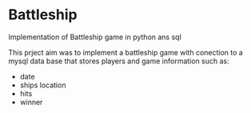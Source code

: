 # Battleship
Implementation of Battleship game in python ans sql

This prject aim was to implement a battleship game with conection to a mysql data base that stores players and game information such as:
  - date
  - ships location
  - hits
  - winner
